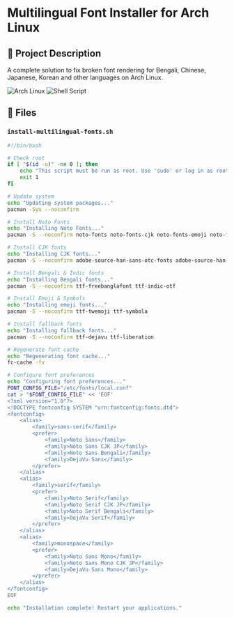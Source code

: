 # Multilingual Font Installer for Arch Linux

## 📝 Project Description
A complete solution to fix broken font rendering for Bengali, Chinese, Japanese, Korean and other languages on Arch Linux.

![Arch Linux](https://img.shields.io/badge/Arch_Linux-1793D1?style=for-the-badge&logo=arch-linux&logoColor=white)
![Shell Script](https://img.shields.io/badge/Shell_Script-%23121011.svg?style=for-the-badge&logo=gnu-bash&logoColor=white)

## 📁 Files

### `install-multilingual-fonts.sh`
```bash
#!/bin/bash

# Check root
if [ "$(id -u)" -ne 0 ]; then
    echo "This script must be run as root. Use 'sudo' or log in as root."
    exit 1
fi

# Update system
echo "Updating system packages..."
pacman -Syu --noconfirm

# Install Noto Fonts
echo "Installing Noto Fonts..."
pacman -S --noconfirm noto-fonts noto-fonts-cjk noto-fonts-emoji noto-fonts-extra

# Install CJK fonts
echo "Installing CJK fonts..."
pacman -S --noconfirm adobe-source-han-sans-otc-fonts adobe-source-han-serif-otc-fonts

# Install Bengali & Indic fonts
echo "Installing Bengali fonts..."
pacman -S --noconfirm ttf-freebanglafont ttf-indic-otf

# Install Emoji & Symbols
echo "Installing emoji fonts..."
pacman -S --noconfirm ttf-twemoji ttf-symbola

# Install fallback fonts
echo "Installing fallback fonts..."
pacman -S --noconfirm ttf-dejavu ttf-liberation

# Regenerate font cache
echo "Regenerating font cache..."
fc-cache -fv

# Configure font preferences
echo "Configuring font preferences..."
FONT_CONFIG_FILE="/etc/fonts/local.conf"
cat > "$FONT_CONFIG_FILE" << 'EOF'
<?xml version="1.0"?>
<!DOCTYPE fontconfig SYSTEM "urn:fontconfig:fonts.dtd">
<fontconfig>
    <alias>
        <family>sans-serif</family>
        <prefer>
            <family>Noto Sans</family>
            <family>Noto Sans CJK JP</family>
            <family>Noto Sans Bengali</family>
            <family>DejaVu Sans</family>
        </prefer>
    </alias>
    <alias>
        <family>serif</family>
        <prefer>
            <family>Noto Serif</family>
            <family>Noto Serif CJK JP</family>
            <family>Noto Serif Bengali</family>
            <family>DejaVu Serif</family>
        </prefer>
    </alias>
    <alias>
        <family>monospace</family>
        <prefer>
            <family>Noto Sans Mono</family>
            <family>Noto Sans Mono CJK JP</family>
            <family>DejaVu Sans Mono</family>
        </prefer>
    </alias>
</fontconfig>
EOF

echo "Installation complete! Restart your applications."
